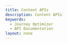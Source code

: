 ```yaml
---
title: Content APIs
description: Content APIs
keywords: 
  - Journey Optimizer
  - API Documentation
layout: none
---
```


<RedoclyAPIBlock src="/journey-optimizer-apis/content.yaml"/>